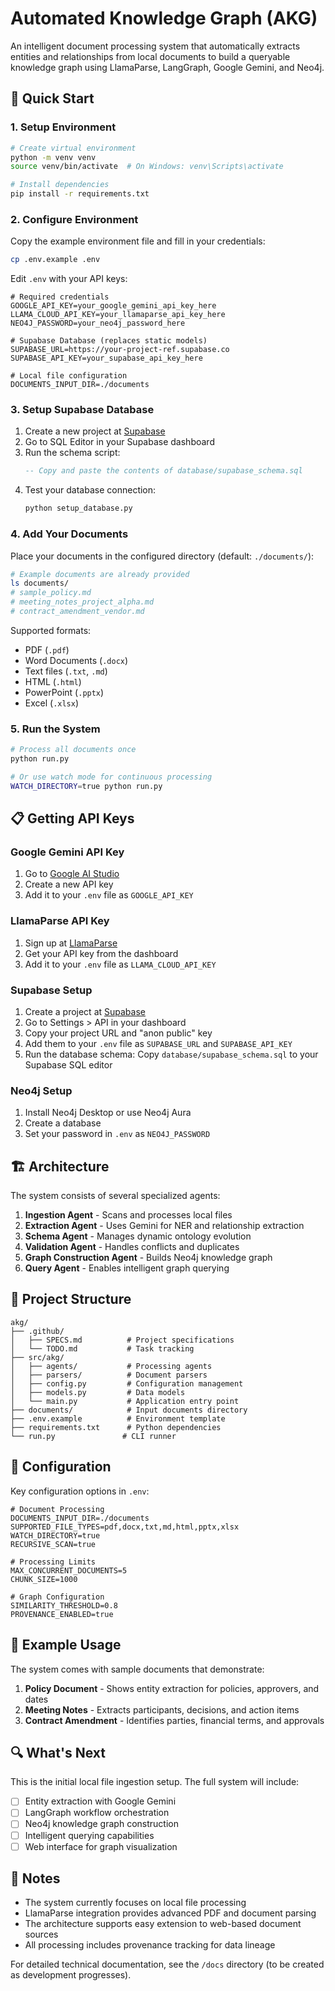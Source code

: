 # Automated Knowledge Graph (AKG)

An intelligent document processing system that automatically extracts entities and relationships from local documents to build a queryable knowledge graph using LlamaParse, LangGraph, Google Gemini, and Neo4j.

## 🚀 Quick Start

### 1. Setup Environment

```bash
# Create virtual environment
python -m venv venv
source venv/bin/activate  # On Windows: venv\Scripts\activate

# Install dependencies
pip install -r requirements.txt
```

### 2. Configure Environment

Copy the example environment file and fill in your credentials:

```bash
cp .env.example .env
```

Edit `.env` with your API keys:

```env
# Required credentials
GOOGLE_API_KEY=your_google_gemini_api_key_here
LLAMA_CLOUD_API_KEY=your_llamaparse_api_key_here
NEO4J_PASSWORD=your_neo4j_password_here

# Supabase Database (replaces static models)
SUPABASE_URL=https://your-project-ref.supabase.co
SUPABASE_API_KEY=your_supabase_api_key_here

# Local file configuration
DOCUMENTS_INPUT_DIR=./documents
```

### 3. Setup Supabase Database

1. Create a new project at [Supabase](https://supabase.com)
2. Go to SQL Editor in your Supabase dashboard
3. Run the schema script:
   ```sql
   -- Copy and paste the contents of database/supabase_schema.sql
   ```
4. Test your database connection:
   ```bash
   python setup_database.py
   ```

### 4. Add Your Documents

Place your documents in the configured directory (default: `./documents/`):

```bash
# Example documents are already provided
ls documents/
# sample_policy.md
# meeting_notes_project_alpha.md
# contract_amendment_vendor.md
```

Supported formats:
- PDF (`.pdf`)
- Word Documents (`.docx`)
- Text files (`.txt`, `.md`)
- HTML (`.html`)
- PowerPoint (`.pptx`)
- Excel (`.xlsx`)

### 5. Run the System

```bash
# Process all documents once
python run.py

# Or use watch mode for continuous processing
WATCH_DIRECTORY=true python run.py
```

## 📋 Getting API Keys

### Google Gemini API Key
1. Go to [Google AI Studio](https://makersuite.google.com/app/apikey)
2. Create a new API key
3. Add it to your `.env` file as `GOOGLE_API_KEY`

### LlamaParse API Key
1. Sign up at [LlamaParse](https://cloud.llamaindex.ai/)
2. Get your API key from the dashboard
3. Add it to your `.env` file as `LLAMA_CLOUD_API_KEY`

### Supabase Setup
1. Create a project at [Supabase](https://supabase.com)
2. Go to Settings > API in your dashboard
3. Copy your project URL and "anon public" key
4. Add them to your `.env` file as `SUPABASE_URL` and `SUPABASE_API_KEY`
5. Run the database schema: Copy `database/supabase_schema.sql` to your Supabase SQL editor

### Neo4j Setup
1. Install Neo4j Desktop or use Neo4j Aura
2. Create a database
3. Set your password in `.env` as `NEO4J_PASSWORD`

## 🏗️ Architecture

The system consists of several specialized agents:

1. **Ingestion Agent** - Scans and processes local files
2. **Extraction Agent** - Uses Gemini for NER and relationship extraction
3. **Schema Agent** - Manages dynamic ontology evolution
4. **Validation Agent** - Handles conflicts and duplicates
5. **Graph Construction Agent** - Builds Neo4j knowledge graph
6. **Query Agent** - Enables intelligent graph querying

## 📁 Project Structure

```
akg/
├── .github/
│   ├── SPECS.md          # Project specifications
│   └── TODO.md           # Task tracking
├── src/akg/
│   ├── agents/           # Processing agents
│   ├── parsers/          # Document parsers
│   ├── config.py         # Configuration management
│   ├── models.py         # Data models
│   └── main.py           # Application entry point
├── documents/            # Input documents directory
├── .env.example          # Environment template
├── requirements.txt      # Python dependencies
└── run.py               # CLI runner
```

## 🔧 Configuration

Key configuration options in `.env`:

```env
# Document Processing
DOCUMENTS_INPUT_DIR=./documents
SUPPORTED_FILE_TYPES=pdf,docx,txt,md,html,pptx,xlsx
WATCH_DIRECTORY=true
RECURSIVE_SCAN=true

# Processing Limits
MAX_CONCURRENT_DOCUMENTS=5
CHUNK_SIZE=1000

# Graph Configuration
SIMILARITY_THRESHOLD=0.8
PROVENANCE_ENABLED=true
```

## 📖 Example Usage

The system comes with sample documents that demonstrate:

1. **Policy Document** - Shows entity extraction for policies, approvers, and dates
2. **Meeting Notes** - Extracts participants, decisions, and action items
3. **Contract Amendment** - Identifies parties, financial terms, and approvals

## 🔍 What's Next

This is the initial local file ingestion setup. The full system will include:

- [ ] Entity extraction with Google Gemini
- [ ] LangGraph workflow orchestration
- [ ] Neo4j knowledge graph construction
- [ ] Intelligent querying capabilities
- [ ] Web interface for graph visualization

## 📝 Notes

- The system currently focuses on local file processing
- LlamaParse integration provides advanced PDF and document parsing
- The architecture supports easy extension to web-based document sources
- All processing includes provenance tracking for data lineage

For detailed technical documentation, see the `/docs` directory (to be created as development progresses).
